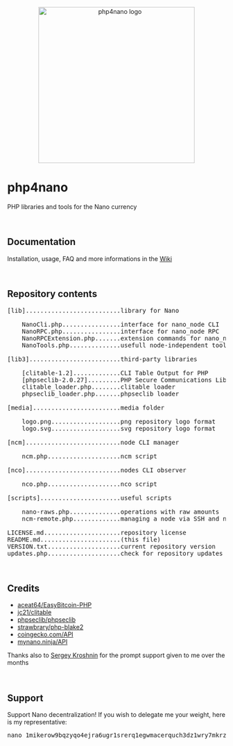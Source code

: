 <p align="center">
	<img width="360" alt="php4nano logo" src="https://raw.githubusercontent.com/mikerow/php4nano/master/media/logo.png">
</p>

# php4nano

PHP libraries and tools for the Nano currency

<br/>

## Documentation

Installation, usage, FAQ and more informations in the [Wiki](https://github.com/mikerow/php4nano/wiki)

<br/>

## Repository contents

<pre>
[lib]..........................library for Nano

    NanoCli.php................interface for nano_node CLI
    NanoRPC.php................interface for nano_node RPC
    NanoRPCExtension.php.......extension commands for nano_node RPC
    NanoTools.php..............usefull node-independent tools
	
[lib3].........................third-party libraries

    [clitable-1.2].............CLI Table Output for PHP
    [phpseclib-2.0.27].........PHP Secure Communications Library
    clitable_loader.php........clitable loader
    phpseclib_loader.php.......phpseclib loader
	
[media]........................media folder

    logo.png...................png repository logo format
    logo.svg...................svg repository logo format

[ncm]..........................node CLI manager

    ncm.php....................ncm script

[nco]..........................nodes CLI observer

    nco.php....................nco script
	
[scripts]......................useful scripts

    nano-raws.php..............operations with raw amounts
    ncm-remote.php.............managing a node via SSH and ncm

LICENSE.md.....................repository license
README.md......................(this file)
VERSION.txt....................current repository version
updates.php....................check for repository updates
</pre>

<br/>

## Credits

- [aceat64/EasyBitcoin-PHP](https://github.com/aceat64/EasyBitcoin-PHP) <br/>
- [jc21/clitable](https://github.com/jc21/clitable) <br/>
- [phpseclib/phpseclib](https://github.com/phpseclib/phpseclib) <br/>
- [strawbrary/php-blake2](https://github.com/strawbrary/php-blake2) <br/>
- [coingecko.com/API](https://www.coingecko.com/en/api) <br/>
- [mynano.ninja/API](https://mynano.ninja/api)

Thanks also to [Sergey Kroshnin](https://github.com/SergiySW) for the prompt support given to me over the months

<br/>

## Support

Support Nano decentralization! If you wish to delegate me your weight, here is my representative:
<pre>
nano_1mikerow9bqzyqo4ejra6ugr1srerq1egwmacerquch3dz1wry7mkrz4768m
</pre>